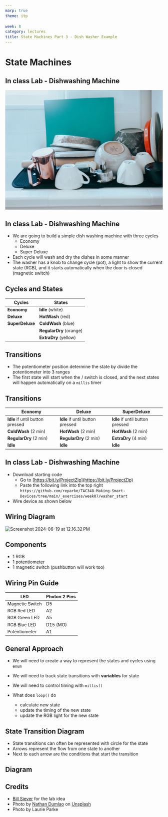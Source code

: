 ```yaml
---
marp: true
theme: itp

week: 8
category: lectures
title: State Machines Part 3 - Dish Washer Example
---
```


<!-- headingDivider: 2 -->

# State Machines
## In class Lab - Dishwashing Machine

<img src="lecture_state_machines_washer.assets/nathan-dumlao-m0ucB-06v7k-unsplash.jpg" style="width:600px;" />



## In class Lab - Dishwashing Machine

* We are going to build a simple dish washing machine with three cycles
  * Economy
  * Deluxe
  * Super Deluxe
* Each cycle will wash and dry the dishes in some manner
* The washer has a knob to change cycle (pot), a light to show the current state (RGB), and it starts automatically when the door is closed (magnetic switch)

## Cycles and States

| Cycles          | States                  |
| --------------- | ----------------------- |
| **Economy**     | **Idle** (white)        |
| **Deluxe**      | **HotWash** (red)       |
| **SuperDeluxe** | **ColdWash** (blue)     |
|                 | **RegularDry** (orange) |
|                 | **ExtraDry** (yellow)   |

## Transitions

- The potentiometer position determine the state by divide the potentiometer into 3 ranges
- The first state will start when the / switch is closed, and the next states will happen automatically on a `millis` timer

## Transitions

| Economy                          | Deluxe                           | SuperDeluxe                      |
| -------------------------------- | -------------------------------- | -------------------------------- |
| **Idle** if until button pressed | **Idle** if until button pressed | **Idle** if until button pressed |
| **ColdWash** (2 min)             | **HotWash** (2 min)              | **HotWash** (2 min)              |
| **RegularDry** (2 min)           | **RegularDry** (2 min)           | **ExtraDry** (4 min)             |
| **Idle**                         | **Idle**                         | **Idle**                         |



## In class Lab - Dishwashing Machine


* Download starting code
  * Go to [https://bit.ly/ProjectZip](https://bit.ly/ProjectZip)
  * Paste the following link into the top right
  ```https://github.com/reparke/TAC348-Making-Smart-Devices/tree/main/_exercises/week07/washer_start```
* Wire device as shown below

## Wiring Diagram
<img src="lecture_state_machines_washer.assets/Screenshot 2024-06-19 at 12.16.32 PM.png" alt="Screenshot 2024-06-19 at 12.16.32 PM" style="width:700px;" />

## Components
* 1 RGB
* 1 potentiometer
* 1 magnetic switch (pushbutton will work too)


<!-- <img src="lecture_finite_state_machines.assets/IMG_8948.jpg" alt="IMG_8948" style="height:500px;" /> -->

## Wiring Pin Guide

| LED                   | Photon 2 Pins |
| ---------------------------- | ---- |
| Magnetic Switch | D5 |
| RGB Red LED      | A2  |
| RGB Green LED | A5  |
| RGB Blue LED | D15 (MO) |
| Potentiometer |   A1   |

## General Approach

* We will need to create a way to represent the states and cycles using `enum`
* We will need to track state transitions with **variables** for state
* We will need to control timing with `millis()`

* What does `loop()` do
  * calculate new state
  * update the timing of the new state
  * update the RGB light for the new state
## State Transition Diagram

- State transitions can often be represented with circle for the state
- Arrows represent the flow from one state to another
- Next to each arrow are the conditions that start the transition

## Diagram

## Credits

* [Bill Siever](http://siever.info) for the lab idea
* Photo by [Nathan Dumlao](https://unsplash.com/@nate_dumlao?utm_source=unsplash&utm_medium=referral&utm_content=creditCopyText) on [Unsplash](https://unsplash.com/s/photos/dishes?utm_source=unsplash&utm_medium=referral&utm_content=creditCopyText)
* Photo by Laurie Parke